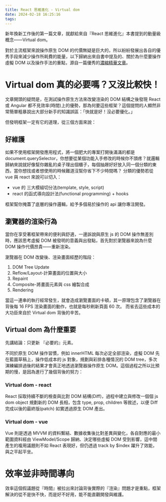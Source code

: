 ```yaml
---
title: React 思維進化 - Virtual dom
date: 2024-02-18 16:25:16
tags:
---
```


新年換新工作後的第一篇文章，就獻給來自『React 思維進化』本書提到的動量級概念——Virtual dom。

對於主流框架來說操作原生 DOM 的代價無疑是巨大的，所以紛紛發展出各自的優秀手段來減少操作所耗費的能量，以下歸納出來自書中提及的、關於為什麼要操作虛擬 DOM 以及操作手法的重點，源自一篇優秀的[濃縮精華文章](https://www.zhihu.com/question/31809713?utm_id=0)。

# Virtual dom 真的必要嗎？又沒比較快！

文章開頭的疑問是，在測試操作原生方法來改變渲染的 DOM 結構之後發現 React 或 Angular 都不見效率(時間)上的優勢，那為何要這些框架？這個提問的人顯然非常簡單粗暴說出大部分新手的知識誤區：「快就是好！沒必要優化。」

但發明框架一定有它的道理，從三個方面來說：

## 好維護

如果不使用框架開發應用程式，將一個肥大的專案打開後滿滿的都是 document.querySelector，你想要從某個功能入手修改的時候你不頭疼？就邏輯歸納來說就好像幫你雜亂的桌子理出個櫃子，每個抽屜好好放入同一個分類的東西，當你想找或者想使用的時候難道沒幫你省下不少時間嗎？
分類的優勢若從 vue 與 react 來說可以切入：

- vue 的 三大模組切分法(template, style, script)
- react 的函式導向設計法(functional programming) + hooks

框架幫你掩蓋了底層的操作邏輯，給予多個易於操作的 api 讓你專注開發。

## 瀏覽器的渲染行為

當你在享受著框架帶來的便利與舒適，一邊訴說與原生 js 的 DOM 操作無差別時，應該思考虛擬 DOM 被發明的意義與出發點，首先對於瀏覽器來說為什麼 DOM 操作代價昂貴——重新渲染。

瀏覽器在 DOM 改變後、渲染畫面經歷的階段：

1. DOM Tree Update
2. Reflow/Layout-計算畫面的位置與大小
3. Repaint
4. Composite-將畫面元素與 css 繪製合成
5. Rendering

當這一連串的執行經常發生，就會造成瀏覽畫面的卡頓，其一原理包含了瀏覽器在背後每 16 FPS 渲染畫面的動作，也就是每秒刷新頁面 60 次。
而省去這些成本的大功臣來自於 Virtual dom 背後的辛苦。

## Virtual dom 為什麼重要

先講結論：只更新 『必要的』元素。

不同於原生 DOM 操作習慣，例如 innerHTML 每次必定全部渲染，虛擬 DOM 先在藍圖草稿上，操作低成本的 js 對象，規劃與彩排各種情況的 DOM tree，多次演練編排過後的結果才會真正地透過瀏覽器操作原生 DOM。這個過程之所以比預期的慢，是因為進行了幾個背後的努力：

### Virtual dom - react

React 採取持續不斷的檢查與比對 DOM 結構(Diff)，過程中建立與修改一個個 js dom object 規劃新的 DOM 長相，包含 type, prop, children 等敘述，以便 Diff 完成以後的最終版(patch) 如實透過原生 DOM 產出。

### Virtual dom - vue

Vue 則是透過 MVVM 的資料繫結、數據收集後比對差異與變化，各自對應的最小範圍資料經由 ViewModel/Scope 歸納、決定哪些虛擬 DOM 受到影響，這中間產生的複用議題則不如 React 表現好，但仍透過 track by $index 躍升了效能，與之平起平坐。

# 效率並非時間導向

效率這個假議題從『時間』被拉出來討論背後實際的『渲染』問題才是重點，框架解決的從不是快不快，而是好不好用，能不能直觀開發與維護。
